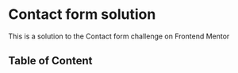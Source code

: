 # Contact form solution
This is a solution to the Contact form challenge on Frontend Mentor

## Table of Content
